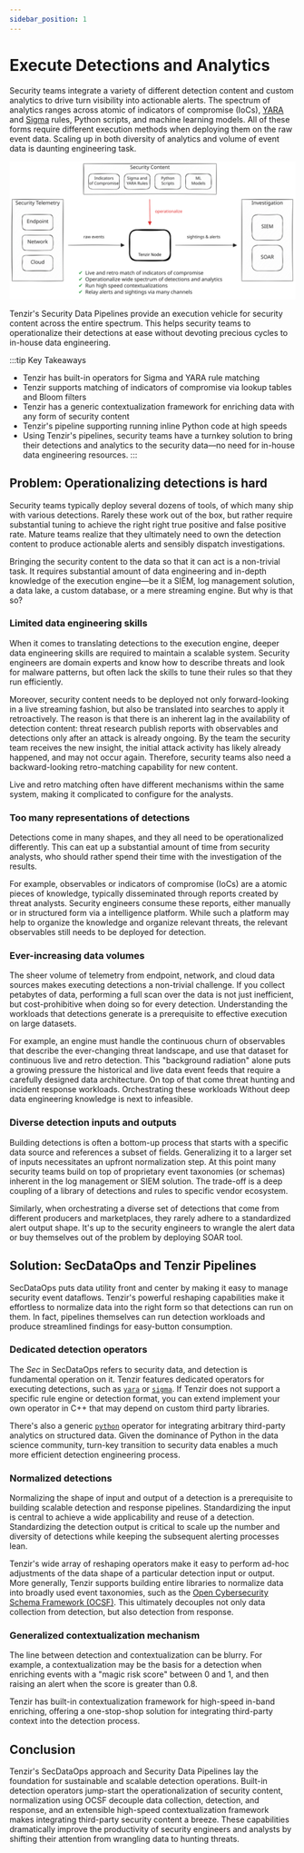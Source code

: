 ```yaml
---
sidebar_position: 1
---
```


# Execute Detections and Analytics

Security teams integrate a variety of different detection content and custom
analytics to drive turn visibility into actionable alerts. The spectrum of
analytics ranges across atomic of indicators of compromise (IoCs),
[YARA](https://yara.readthedocs.io/) and [Sigma](https://sigmahq.io) rules,
Python scripts, and machine learning models. All of these forms require
different execution methods when deploying them on the raw event data. Scaling
up in both diversity of analytics and volume of event data is daunting
engineering task.

![Operationalize Security Content](execute-detections.excalidraw.svg)

Tenzir's Security Data Pipelines provide an execution vehicle for security
content across the entire spectrum. This helps security teams to operationalize
their detections at ease without devoting precious cycles to in-house data
engineering.

:::tip Key Takeaways
- Tenzir has built-in operators for Sigma and YARA rule matching
- Tenzir supports matching of indicators of compromise via lookup tables and
  Bloom filters
- Tenzir has a generic contextualization framework for enriching data with any
  form of security content
- Tenzir's pipeline supporting running inline Python code at high speeds
- Using Tenzir's pipelines, security teams have a turnkey solution to bring
  their detections and analytics to the security data—no need for in-house data
  engineering resources.
:::

## Problem: Operationalizing detections is hard

Security teams typically deploy several dozens of tools, of which many ship with
various detections. Rarely these work out of the box, but rather require
substantial tuning to achieve the right right true positive and false positive
rate. Mature teams realize that they ultimately need to own the detection
content to produce actionable alerts and sensibly dispatch investigations.

Bringing the security content to the data so that it can act is a non-trivial
task. It requires substantial amount of data engineering and in-depth knowledge
of the execution engine—be it a SIEM, log management solution, a data lake, a
custom database, or a mere streaming engine. But why is that so?

### Limited data engineering skills

When it comes to translating detections to the execution engine, deeper data
engineering skills are required to maintain a scalable system. Security
engineers are domain experts and know how to describe threats and look for
malware patterns, but often lack the skills to tune their rules so that they run
efficiently.

Moreover, security content needs to be deployed not only forward-looking in
a live streaming fashion, but also be translated into searches to apply it
retroactively. The reason is that there is an inherent lag in the availability
of detection content: threat research publish reports with observables and
detections only after an attack is already ongoing. By the team the security
team receives the new insight, the initial attack activity has likely already
happened, and may not occur again. Therefore, security teams also need a
backward-looking retro-matching capability for new content.

Live and retro matching often have different mechanisms within the same system,
making it complicated to configure for the analysts.

### Too many representations of detections

Detections come in many shapes, and they all need to be operationalized
differently. This can eat up a substantial amount of time from security
analysts, who should rather spend their time with the investigation of the
results.

For example, observables or indicators of compromise (IoCs) are a atomic pieces
of knowledge, typically disseminated through reports created by threat analysts.
Security engineers consume these reports, either manually or in structured form
via a intelligence platform. While such a platform may help to organize the
knowledge and organize relevant threats, the relevant observables still needs to
be deployed for detection.

### Ever-increasing data volumes

The sheer volume of telemetry from endpoint, network, and cloud data sources
makes executing detections a non-trivial challenge. If you collect petabytes of
data, performing a full scan over the data is not just inefficient, but
cost-prohibitive when doing so for every detection. Understanding the workloads
that detections generate is a prerequisite to effective execution on large
datasets.

For example, an engine must handle the continuous churn of observables
that describe the ever-changing threat landscape, and use that dataset for
continuous live and retro detection. This "background radiation" alone puts a
growing pressure the historical and live data event feeds that require a
carefully designed data architecture. On top of that come threat hunting and
incident response workloads. Orchestrating these workloads Without deep data
engineering knowledge is next to infeasible.

### Diverse detection inputs and outputs

Building detections is often a bottom-up process that starts with a specific
data source and references a subset of fields. Generalizing it to a larger set
of inputs necessitates an upfront normalization step. At this point many
security teams build on top of proprietary event taxonomies (or schemas)
inherent in the log management or SIEM solution. The trade-off is a deep
coupling of a library of detections and rules to specific vendor ecosystem.

Similarly, when orchestrating a diverse set of detections that come from
different producers and marketplaces, they rarely adhere to a standardized alert
output shape. It's up to the security engineers to wrangle the alert data or
buy themselves out of the problem by deploying SOAR tool.

## Solution: SecDataOps and Tenzir Pipelines

SecDataOps puts data utility front and center by making it easy to manage
security event dataflows. Tenzir's powerful reshaping capabilities make it
effortless to normalize data into the right form so that detections can run on
them. In fact, pipelines themselves can run detection workloads and produce
streamlined findings for easy-button consumption.

### Dedicated detection operators

The *Sec* in SecDataOps refers to security data, and detection is fundamental
operation on it. Tenzir features dedicated operators for executing detections,
such as [`yara`](../operators/yara.md) or
[`sigma`](../operators/sigma.md). If Tenzir does not support a
specific rule engine or detection format, you can extend implement your own
operator in C++ that may depend on custom third party libraries.

There's also a generic [`python`](../operators/python.md)
operator for integrating arbitrary third-party analytics on structured data.
Given the dominance of Python in the data science community, turn-key
transition to security data enables a much more efficient detection engineering
process.

### Normalized detections

Normalizing the shape of input and output of a detection is a prerequisite to
building scalable detection and response pipelines. Standardizing the input is
central to achieve a wide applicability and reuse of a detection. Standardizing
the detection output is critical to scale up the number and diversity of
detections while keeping the subsequent alerting processes lean.

Tenzir's wide array of reshaping operators make it easy to perform ad-hoc
adjustments of the data shape of a particular detection input or output. More
generally, Tenzir supports building entire libraries to normalize data into
broadly used event taxonomies, such as the [Open Cybersecurity Schema Framework
(OCSF)](https://ocsf.io). This ultimately decouples not only data collection
from detection, but also detection from response.

### Generalized contextualization mechanism

The line between detection and contextualization can be blurry. For example,
a contextualization may be the basis for a detection when enriching events with
a "magic risk score" between 0 and 1, and then raising an alert when the score
is greater than 0.8.

Tenzir has built-in contextualization framework for high-speed in-band
enriching, offering a one-stop-shop solution for integrating third-party context
into the detection process.

## Conclusion

Tenzir's SecDataOps approach and Security Data Pipelines lay the foundation for
sustainable and scalable detection operations. Built-in detection operators
jump-start the operationalization of security content, normalization using OCSF
decouple data collection, detection, and response, and an extensible high-speed
contextualization framework makes integrating third-party security content a
breeze. These capabilities dramatically improve the productivity of security
engineers and analysts by shifting their attention from wrangling data to
hunting threats.
